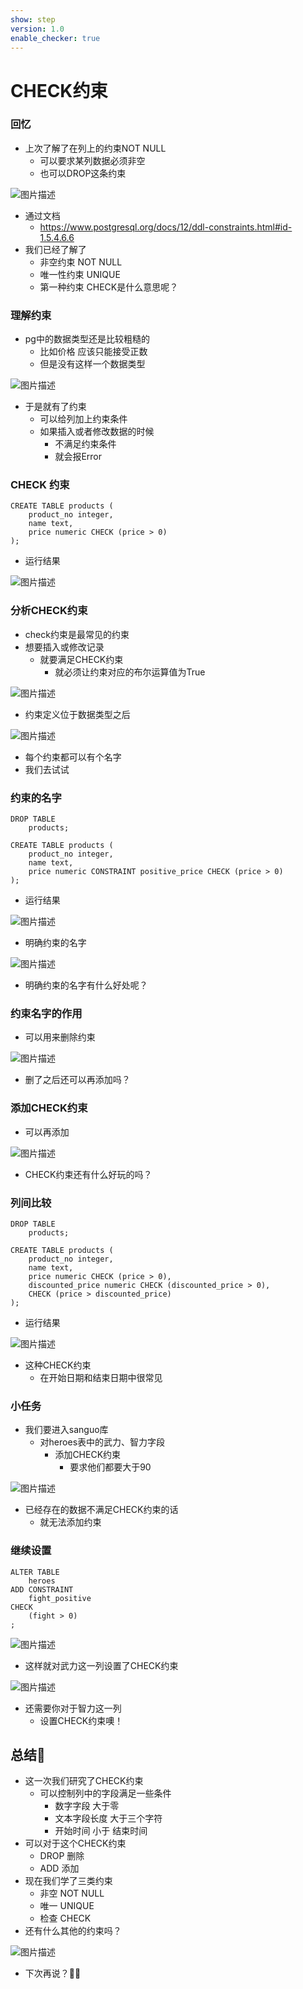 ```yaml
---
show: step
version: 1.0
enable_checker: true
---
```


# CHECK约束

###  回忆
- 上次了解了在列上的约束NOT NULL
	- 可以要求某列数据必须非空
	- 也可以DROP这条约束

![图片描述](https://doc.shiyanlou.com/courses/uid1190679-20230609-1686305591750)

- 通过文档
	- https://www.postgresql.org/docs/12/ddl-constraints.html#id-1.5.4.6.6
- 我们已经了解了
	- 非空约束 NOT NULL 
	- 唯一性约束 UNIQUE
	- 第一种约束 CHECK是什么意思呢？

### 理解约束

- pg中的数据类型还是比较粗糙的
	- 比如价格 应该只能接受正数
	- 但是没有这样一个数据类型

![图片描述](https://doc.shiyanlou.com/courses/uid1190679-20230620-1687231356020)

- 于是就有了约束
	- 可以给列加上约束条件
	- 如果插入或者修改数据的时候
		- 不满足约束条件
		- 就会报Error

### CHECK 约束

```
CREATE TABLE products (
    product_no integer,
    name text,
    price numeric CHECK (price > 0)
);
```

- 运行结果

![图片描述](https://doc.shiyanlou.com/courses/uid1190679-20230620-1687231768897)

### 分析CHECK约束

- check约束是最常见的约束
- 想要插入或修改记录
	- 就要满足CHECK约束
		- 就必须让约束对应的布尔运算值为True

![图片描述](https://doc.shiyanlou.com/courses/uid1190679-20230620-1687232001500)

- 约束定义位于数据类型之后

![图片描述](https://doc.shiyanlou.com/courses/uid1190679-20230620-1687232031349)

- 每个约束都可以有个名字
- 我们去试试

### 约束的名字

```
DROP TABLE
    products;

CREATE TABLE products (
    product_no integer,
    name text,
    price numeric CONSTRAINT positive_price CHECK (price > 0)
);
```

- 运行结果

![图片描述](https://doc.shiyanlou.com/courses/uid1190679-20230620-1687232125158)

- 明确约束的名字

![图片描述](https://doc.shiyanlou.com/courses/uid1190679-20230620-1687232138853)

- 明确约束的名字有什么好处呢？

### 约束名字的作用

- 可以用来删除约束

![图片描述](https://doc.shiyanlou.com/courses/uid1190679-20230620-1687232575335)

- 删了之后还可以再添加吗？

### 添加CHECK约束

- 可以再添加

![图片描述](https://doc.shiyanlou.com/courses/uid1190679-20230620-1687232767753)

- CHECK约束还有什么好玩的吗？

### 列间比较

```
DROP TABLE
    products;

CREATE TABLE products (
    product_no integer,
    name text,
    price numeric CHECK (price > 0),
    discounted_price numeric CHECK (discounted_price > 0),
    CHECK (price > discounted_price)
);
```

- 运行结果

![图片描述](https://doc.shiyanlou.com/courses/uid1190679-20230620-1687233054974)

- 这种CHECK约束
	- 在开始日期和结束日期中很常见

### 小任务

- 我们要进入sanguo库
	- 对heroes表中的武力、智力字段
		- 添加CHECK约束
			- 要求他们都要大于90

![图片描述](https://doc.shiyanlou.com/courses/uid1190679-20230620-1687233818330)

- 已经存在的数据不满足CHECK约束的话
	- 就无法添加约束

### 继续设置

```
ALTER TABLE
    heroes
ADD CONSTRAINT
    fight_positive
CHECK
    (fight > 0)
;
```

![图片描述](https://doc.shiyanlou.com/courses/uid1190679-20230620-1687233588275)

- 这样就对武力这一列设置了CHECK约束

![图片描述](https://doc.shiyanlou.com/courses/uid1190679-20230620-1687233619035)

- 还需要你对于智力这一列
	- 设置CHECK约束噢！

## 总结🤔

- 这一次我们研究了CHECK约束
	- 可以控制列中的字段满足一些条件
		- 数字字段 大于零
		- 文本字段长度 大于三个字符
		- 开始时间 小于 结束时间
- 可以对于这个CHECK约束
	- DROP 删除
	- ADD 添加 
- 现在我们学了三类约束
	- 非空 NOT NULL
	- 唯一 UNIQUE
	- 检查 CHECK
- 还有什么其他的约束吗？

![图片描述](https://doc.shiyanlou.com/courses/uid1190679-20230620-1687256220831)

- 下次再说？👋🏻